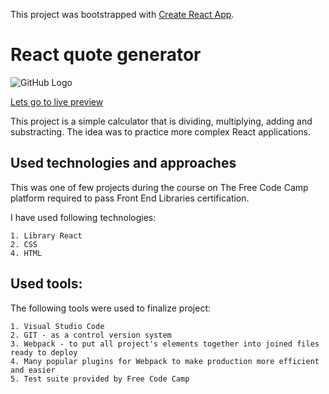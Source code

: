 This project was bootstrapped with [Create React App](https://github.com/facebook/create-react-app).

# React quote generator

![GitHub Logo](/images/calc.bmp)


[Lets go to live preview](https://github.com/PdoubleU/react_calculator_exercise_04_2020)


This project is a simple calculator that is dividing, multiplying, adding and substracting. The idea was to practice more complex React applications.


## Used technologies and approaches

This was one of few projects during the course on The Free Code Camp platform required to pass Front End Libraries certification. 

I have used following technologies:

    1. Library React
    2. CSS
    4. HTML

## Used tools:

The following tools were used to finalize project:

    1. Visual Studio Code
    2. GIT - as a control version system
    3. Webpack - to put all project's elements together into joined files ready to deploy
    4. Many popular plugins for Webpack to make production more efficient and easier
    5. Test suite provided by Free Code Camp

